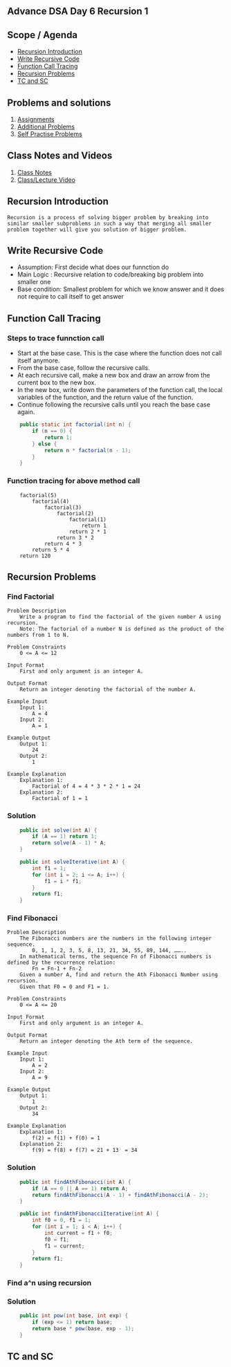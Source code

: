 ## Advance DSA Day 6 Recursion 1

## Scope / Agenda
- [Recursion Introduction](#recursion-introduction)
- [Write Recursive Code](#write-recursive-code)
- [Function Call Tracing](#function-call-tracing)
- [Recursion Problems](#recursion-problems)
- [TC and SC](#tc-and-sc)

  

## Problems and solutions

1. [Assignments]()
2. [Additional Problems]()
3. [Self Practise Problems]()

## Class Notes and Videos

1. [Class Notes](../../../class_Notes/Advance%20DSA%20Notes/6.%20Adv%20Recursion%201.pdf)
2. [Class/Lecture Video](https://www.youtube.com/watch?v=41_7-AT80n8)


## Recursion Introduction
    Recursion is a process of solving bigger problem by breaking into similar smaller subproblems in such a way that merging all smaller problem together will give you solution of bigger problem.
## Write Recursive Code
* Assumption: First decide what does our funnction do
* Main Logic : Recursive relation to code/breaking big problem into smaller one
* Base condition: Smallest problem for which we know answer and it does not require to call itself to get answer
## Function Call Tracing
### Steps to trace funnction call
* Start at the base case. This is the case where the function does not call itself anymore.
* From the base case, follow the recursive calls.
* At each recursive call, make a new box and draw an arrow from the current box to the new box.
* In the new box, write down the parameters of the function call, the local variables of the function, and the return value of the function.
* Continue following the recursive calls until you reach the base case again.

```java
    public static int factorial(int n) {
        if (n == 0) {
            return 1;
        } else {
            return n * factorial(n - 1);
        }
    }
```
### Function tracing for above method call
```
    factorial(5)
        factorial(4)
            factorial(3)
                factorial(2)
                    factorial(1)
                        return 1
                    return 2 * 1
                return 3 * 2
            return 4 * 3
        return 5 * 4
    return 120  
```
## Recursion Problems
### Find Factorial
    Problem Description
        Write a program to find the factorial of the given number A using recursion.
        Note: The factorial of a number N is defined as the product of the numbers from 1 to N.

    Problem Constraints
        0 <= A <= 12

    Input Format
        First and only argument is an integer A.

    Output Format
        Return an integer denoting the factorial of the number A.

    Example Input
        Input 1:
            A = 4
        Input 2:
            A = 1

    Example Output
        Output 1:
            24
        Output 2:
            1

    Example Explanation
        Explanation 1:
            Factorial of 4 = 4 * 3 * 2 * 1 = 24
        Explanation 2:
            Factorial of 1 = 1
### Solution
```java
    public int solve(int A) {
        if (A == 1) return 1;
        return solve(A - 1) * A;
    }

    public int solveIterative(int A) {
        int f1 = 1;
        for (int i = 2; i <= A; i++) {
            f1 = i * f1;
        }
        return f1;
    }
```
### Find Fibonacci
    Problem Description
        The Fibonacci numbers are the numbers in the following integer sequence.
            0, 1, 1, 2, 3, 5, 8, 13, 21, 34, 55, 89, 144, ……..
        In mathematical terms, the sequence Fn of Fibonacci numbers is defined by the recurrence relation:
            Fn = Fn-1 + Fn-2
        Given a number A, find and return the Ath Fibonacci Number using recursion.
        Given that F0 = 0 and F1 = 1.

    Problem Constraints
        0 <= A <= 20

    Input Format
        First and only argument is an integer A.

    Output Format
        Return an integer denoting the Ath term of the sequence.

    Example Input
        Input 1:
            A = 2
        Input 2:
            A = 9

    Example Output
        Output 1:
            1
        Output 2:
            34

    Example Explanation
        Explanation 1:
            f(2) = f(1) + f(0) = 1
        Explanation 2:
            f(9) = f(8) + f(7) = 21 + 13  = 34
### Solution
```java
    public int findAthFibonacci(int A) {
        if (A == 0 || A == 1) return A;
        return findAthFibonacci(A - 1) + findAthFibonacci(A - 2);
    }

    public int findAthFibonacciIterative(int A) {
        int f0 = 0, f1 = 1;
        for (int i = 1; i < A; i++) {
            int current = f1 + f0;
            f0 = f1;
            f1 = current;
        }
        return f1;
    }
```
### Find a^n using recursion
### Solution
```java
    public int pow(int base, int exp) {
        if (exp <= 1) return base;
        return base * pow(base, exp - 1);
    }
```
## TC and SC